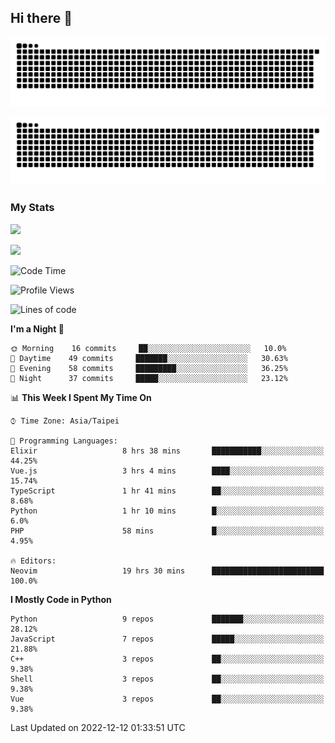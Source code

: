 ## Hi there 👋

<div align="center">

![GitHub Snake Light](https://raw.githubusercontent.com/CSY54/CSY54/snake/github-snake.svg#gh-light-mode-only)

![GitHub Snake dark](https://raw.githubusercontent.com/CSY54/CSY54/snake/github-snake-dark.svg#gh-dark-mode-only)

</div>

### My Stats

![](https://github-readme-stats.vercel.app/api?username=CSY54&theme=nord&show_icons=true)

![](https://github-readme-stats.vercel.app/api/top-langs/?username=CSY54&theme=nord&layout=compact&card_width=445)

<!--START_SECTION:waka-->
![Code Time](http://img.shields.io/badge/Code%20Time-1%2C407%20hrs%2014%20mins-blue)

![Profile Views](http://img.shields.io/badge/Profile%20Views-1-blue)

![Lines of code](https://img.shields.io/badge/From%20Hello%20World%20I%27ve%20Written-113%20Thousand%20lines%20of%20code-blue)

**I'm a Night 🦉** 

```text
🌞 Morning    16 commits     ██░░░░░░░░░░░░░░░░░░░░░░░   10.0% 
🌆 Daytime    49 commits     ███████░░░░░░░░░░░░░░░░░░   30.63% 
🌃 Evening    58 commits     █████████░░░░░░░░░░░░░░░░   36.25% 
🌙 Night      37 commits     █████░░░░░░░░░░░░░░░░░░░░   23.12%

```


📊 **This Week I Spent My Time On** 

```text
⌚︎ Time Zone: Asia/Taipei

💬 Programming Languages: 
Elixir                   8 hrs 38 mins       ███████████░░░░░░░░░░░░░░   44.25% 
Vue.js                   3 hrs 4 mins        ████░░░░░░░░░░░░░░░░░░░░░   15.74% 
TypeScript               1 hr 41 mins        ██░░░░░░░░░░░░░░░░░░░░░░░   8.68% 
Python                   1 hr 10 mins        █░░░░░░░░░░░░░░░░░░░░░░░░   6.0% 
PHP                      58 mins             █░░░░░░░░░░░░░░░░░░░░░░░░   4.95%

🔥 Editors: 
Neovim                   19 hrs 30 mins      █████████████████████████   100.0%

```

**I Mostly Code in Python** 

```text
Python                   9 repos             ███████░░░░░░░░░░░░░░░░░░   28.12% 
JavaScript               7 repos             █████░░░░░░░░░░░░░░░░░░░░   21.88% 
C++                      3 repos             ██░░░░░░░░░░░░░░░░░░░░░░░   9.38% 
Shell                    3 repos             ██░░░░░░░░░░░░░░░░░░░░░░░   9.38% 
Vue                      3 repos             ██░░░░░░░░░░░░░░░░░░░░░░░   9.38%

```



 Last Updated on 2022-12-12 01:33:51 UTC
<!--END_SECTION:waka-->

<!--
**CSY54/CSY54** is a ✨ _special_ ✨ repository because its `README.md` (this file) appears on your GitHub profile.

Here are some ideas to get you started:

- 🔭 I’m currently working on ...
- 🌱 I’m currently learning ...
- 👯 I’m looking to collaborate on ...
- 🤔 I’m looking for help with ...
- 💬 Ask me about ...
- 📫 How to reach me: ...
- 😄 Pronouns: ...
- ⚡ Fun fact: ...
-->
